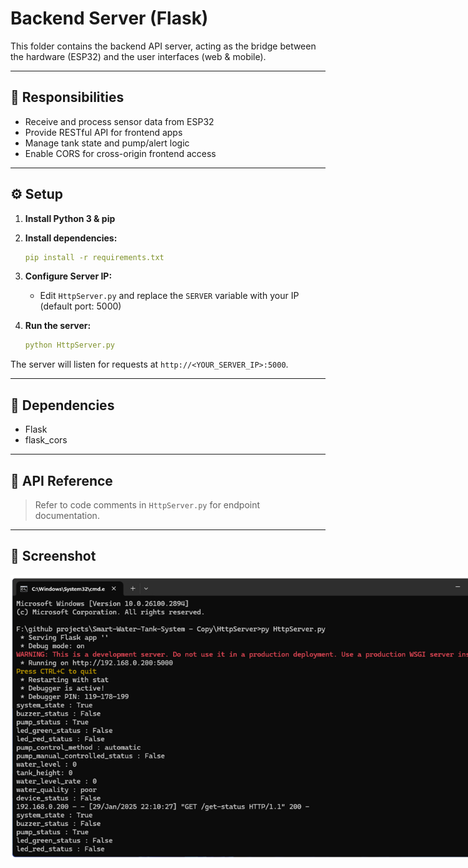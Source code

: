 # Backend Server (Flask)

This folder contains the backend API server, acting as the bridge between the hardware (ESP32) and the user interfaces (web & mobile).

---

## 🧠 Responsibilities

- Receive and process sensor data from ESP32
- Provide RESTful API for frontend apps
- Manage tank state and pump/alert logic
- Enable CORS for cross-origin frontend access

---

## ⚙️ Setup

1. **Install Python 3 & pip**
2. **Install dependencies:**
    ```yaml
    pip install -r requirements.txt
    ```
3. **Configure Server IP:**
   - Edit `HttpServer.py` and replace the `SERVER` variable with your IP (default port: 5000)
4. **Run the server:**
   
    ```yaml
    python HttpServer.py
    ```

The server will listen for requests at `http://<YOUR_SERVER_IP>:5000`.

---

## 🧩 Dependencies

- Flask
- flask_cors

---

## 📝 API Reference

> Refer to code comments in `HttpServer.py` for endpoint documentation.

---

## 📸 Screenshot


<img src="../README src/server.png" style="max-width:800px">
